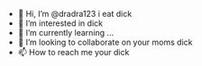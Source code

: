 - 👋 Hi, I’m @dradra123 i eat dick
- 👀 I’m interested in dick
- 🌱 I’m currently learning ...
- 💞️ I’m looking to collaborate on your moms dick
- 📫 How to reach me your dick


<!---
dradra123/dradra123 is a ✨ special ✨ repository because its `README.md` (this file) appears on your GitHub profile.
You can click the Preview link to take a look at your changes.
--->

